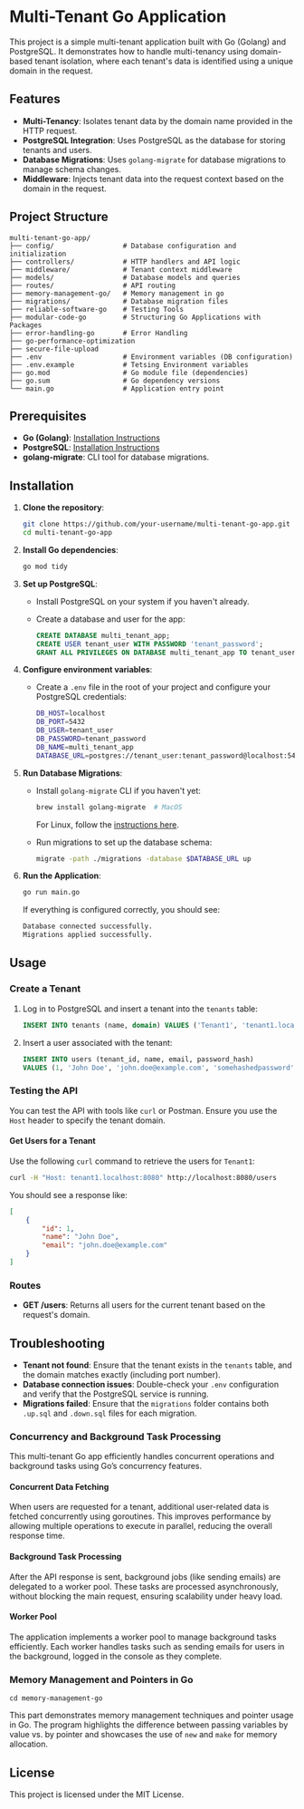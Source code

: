 
# Multi-Tenant Go Application

This project is a simple multi-tenant application built with Go (Golang) and PostgreSQL. It demonstrates how to handle multi-tenancy using domain-based tenant isolation, where each tenant's data is identified using a unique domain in the request.

## Features

- **Multi-Tenancy**: Isolates tenant data by the domain name provided in the HTTP request.
- **PostgreSQL Integration**: Uses PostgreSQL as the database for storing tenants and users.
- **Database Migrations**: Uses `golang-migrate` for database migrations to manage schema changes.
- **Middleware**: Injects tenant data into the request context based on the domain in the request.

## Project Structure

```
multi-tenant-go-app/
├── config/                 # Database configuration and initialization
├── controllers/            # HTTP handlers and API logic
├── middleware/             # Tenant context middleware
├── models/                 # Database models and queries
├── routes/                 # API routing
├── memory-management-go/   # Memory management in go       
├── migrations/             # Database migration files
├── reliable-software-go    # Testing Tools 
├── modular-code-go         # Structuring Go Applications with Packages
├── error-handling-go       # Error Handling
├── go-performance-optimization 
├── secure-file-upload
├── .env                    # Environment variables (DB configuration)
├── .env.example            # Tetsing Environment variables
├── go.mod                  # Go module file (dependencies)
├── go.sum                  # Go dependency versions
└── main.go                 # Application entry point
```

## Prerequisites

- **Go (Golang)**: [Installation Instructions](https://golang.org/doc/install)
- **PostgreSQL**: [Installation Instructions](https://www.postgresql.org/download/)
- **golang-migrate**: CLI tool for database migrations.

## Installation

1. **Clone the repository**:

   ```bash
   git clone https://github.com/your-username/multi-tenant-go-app.git
   cd multi-tenant-go-app
   ```

2. **Install Go dependencies**:

   ```bash
   go mod tidy
   ```

3. **Set up PostgreSQL**:
   - Install PostgreSQL on your system if you haven't already.
   - Create a database and user for the app:

     ```sql
     CREATE DATABASE multi_tenant_app;
     CREATE USER tenant_user WITH PASSWORD 'tenant_password';
     GRANT ALL PRIVILEGES ON DATABASE multi_tenant_app TO tenant_user;
     ```

4. **Configure environment variables**:
   - Create a `.env` file in the root of your project and configure your PostgreSQL credentials:

     ```bash
     DB_HOST=localhost
     DB_PORT=5432
     DB_USER=tenant_user
     DB_PASSWORD=tenant_password
     DB_NAME=multi_tenant_app
     DATABASE_URL=postgres://tenant_user:tenant_password@localhost:5432/multi_tenant_app?sslmode=disable
     ```

5. **Run Database Migrations**:
   - Install `golang-migrate` CLI if you haven't yet:

     ```bash
     brew install golang-migrate  # MacOS
     ```

     For Linux, follow the [instructions here](https://github.com/golang-migrate/migrate#cli-usage).

   - Run migrations to set up the database schema:

     ```bash
     migrate -path ./migrations -database $DATABASE_URL up
     ```

6. **Run the Application**:

   ```bash
   go run main.go
   ```

   If everything is configured correctly, you should see:
   ```bash
   Database connected successfully.
   Migrations applied successfully.
   ```

## Usage

### Create a Tenant

1. Log in to PostgreSQL and insert a tenant into the `tenants` table:

   ```sql
   INSERT INTO tenants (name, domain) VALUES ('Tenant1', 'tenant1.localhost:8080');
   ```

2. Insert a user associated with the tenant:

   ```sql
   INSERT INTO users (tenant_id, name, email, password_hash) 
   VALUES (1, 'John Doe', 'john.doe@example.com', 'somehashedpassword');
   ```

### Testing the API

You can test the API with tools like `curl` or Postman. Ensure you use the `Host` header to specify the tenant domain.

#### Get Users for a Tenant

Use the following `curl` command to retrieve the users for `Tenant1`:

```bash
curl -H "Host: tenant1.localhost:8080" http://localhost:8080/users
```

You should see a response like:

```json
[
    {
        "id": 1,
        "name": "John Doe",
        "email": "john.doe@example.com"
    }
]
```

### Routes

- **GET /users**: Returns all users for the current tenant based on the request's domain.

## Troubleshooting

- **Tenant not found**: Ensure that the tenant exists in the `tenants` table, and the domain matches exactly (including port number).
- **Database connection issues**: Double-check your `.env` configuration and verify that the PostgreSQL service is running.
- **Migrations failed**: Ensure that the `migrations` folder contains both `.up.sql` and `.down.sql` files for each migration.


### Concurrency and Background Task Processing

This multi-tenant Go app efficiently handles concurrent operations and background tasks using Go’s concurrency features.

#### **Concurrent Data Fetching**
When users are requested for a tenant, additional user-related data is fetched concurrently using goroutines. This improves performance by allowing multiple operations to execute in parallel, reducing the overall response time.

#### **Background Task Processing**
After the API response is sent, background jobs (like sending emails) are delegated to a worker pool. These tasks are processed asynchronously, without blocking the main request, ensuring scalability under heavy load.

#### **Worker Pool**
The application implements a worker pool to manage background tasks efficiently. Each worker handles tasks such as sending emails for users in the background, logged in the console as they complete.


### Memory Management and Pointers in Go

```
cd memory-management-go
```
This part demonstrates memory management techniques and pointer usage in Go. The program highlights the difference between passing variables by value vs. by pointer and showcases the use of `new` and `make` for memory allocation. 

## License

This project is licensed under the MIT License.
